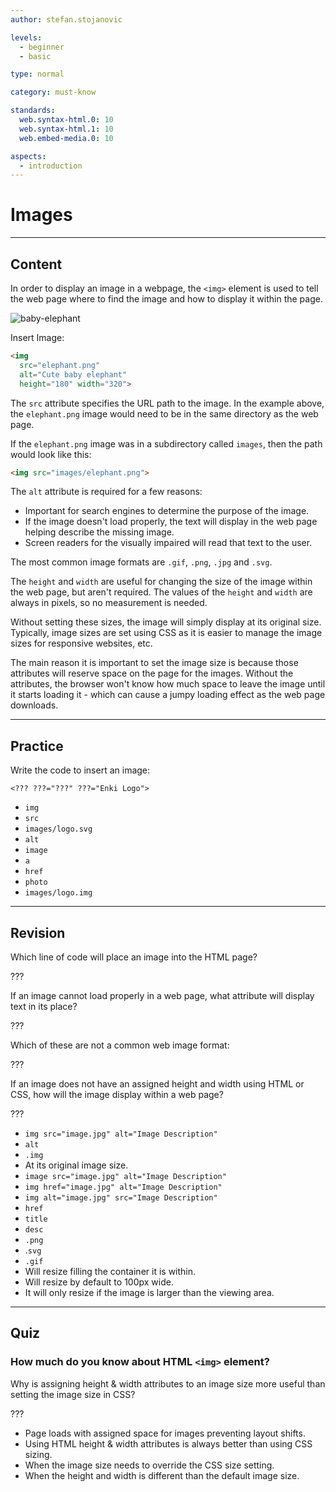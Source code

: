 ```yaml
---
author: stefan.stojanovic

levels:
  - beginner
  - basic

type: normal

category: must-know

standards:
  web.syntax-html.0: 10
  web.syntax-html.1: 10
  web.embed-media.0: 10

aspects:
  - introduction
---
```

# Images
---
## Content

In order to display an image in a webpage, the `<img>` element is used to tell the web page where to find the image and how to display it within the page.

![baby-elephant](%3Csvg%20xmlns%3D%22http%3A%2F%2Fwww.w3.org%2F2000%2Fsvg%22%20style%3D%22width%3A100%25%22%20viewBox%3D%220%200%20320%20181%22%3E%3Cg%20fill%3D%22none%22%20fill-rule%3D%22evenodd%22%3E%3Crect%20width%3D%22320%22%20height%3D%22181%22%20fill%3D%22%23FFF%22%20rx%3D%229%22%2F%3E%3Cpath%20fill%3D%22%23D1D3D4%22%20fill-rule%3D%22nonzero%22%20d%3D%22M173.09526%20160.98927c-4.23841-.02452-9.96056-1.02914-13.27913-5.65226l-.4005-.18749c-.44482.0332-.88477.04956-1.31243.04956-2.49654%200-4.52369-.54638-5.5621-1.4989-.52317-.48047-.78822-1.05775-.78822-1.71524%200-1.73977.86197-6.77592%201.55467-10.82277.33752-1.97196.63201-3.68874.75954-4.6433l-.17644-.40614c-2.3836-1.75151-7.91549-6.41805-12.66812-12.21974-4.02381-4.91201-8.56824-12.03992-7.52522-18.24545l-.41895-.27664c-.95288.5612-2.29782.846-4.0018.846-1.98411%200-4.1877-.36655-6.13187-.69018-1.55365-.25876-2.88144-.47996-3.8443-.47996-.46633%200-.821.05236-1.08042.15939l-.20512.212c-2.37951%205.03233-10.15057%209.99875-16.6402%2012.32065-4.08016%201.46058-8.16671%202.20057-12.14648%202.20057-4.43841%200-8.57619-.91446-12.2991-2.7186-6.24251-3.02434-11.92779-10.5068-14.83765-19.52798-3.4945-10.83452-2.5872-22.70586%202.55442-33.4313l.02945-.08404.00896-.082c-.01664-.41917-.2717-1.18292-.67836-2.37171-.40461-1.1824-.90781-2.65244-1.15083-3.94161-.27913-1.48025-.15468-2.3919.37926-2.78705l.0379-.02657c.19513-.12976.4402-.19566.72804-.19566%201.34263%200%203.40307%201.35074%205.7603%202.98297%201.15673.80053%202.2484%201.55661%203.01921%201.88638.80717.34535%202.00077.49682%203.26428.65723%202.52343.32083%205.38207.68406%206.66632%202.60646.05634.08353.105.16935.14264.25237l.23918.52466-.36773.4442c-.50986.61586-1.86146%201.0644-5.16466%201.71372-1.75468.34483-2.94853.59976-3.56364.96452v.53641l-.11908.48456c-.28271%201.15712-.51088%202.07056-.65531%202.4251-1.54571%203.7955-5.6507%2013.87752-1.4991%2020.84271%202.26914%203.807%206.6822%206.10387%2013.11625%206.82726.37875.04215.74495.06386%201.08656.06386%201.59488%200%202.85864-.4769%203.7557-1.4174%203.05173-3.19856%201.69654-11.47746.12778-21.06341-1.6927-10.34384-3.61178-22.06753-.77977-30.9449%202.03611-6.38281%208.15212-12.79831%2016.77977-17.601%207.91165-4.40344%2017.05096-6.92917%2025.07478-6.92917.56799%200%201.13572.01251%201.68732.03729%2012.15263.54229%2020.2338%206.90185%2022.78259%2017.91696l.52906.2c7.36723-5.24458%2018.45225-8.13023%2031.25327-8.13023.32113%200%20.64558.00179.96876.00537%2012.15698.1392%2024.63995%202.79394%2034.24686%207.28372%209.51447%204.44584%2014.99385%2010.14893%2015.44251%2016.06736l.38156.07663c1.27247-2.50428%202.28118-2.98195%203.46402-3.34288.65276-.19898%201.26786-.38647%201.82049-1.21331.6123-.91676%201.10474-2.56789%201.58105-4.16487.52164-1.74998.8904-2.86342%201.2274-3.37735l.21946-.33437.39462-.06922c5.82228-1.02046%208.60077-3.78171%209.9068-5.91817l1.05889-1.73236.61332%201.93466c1.25736%203.96793%202.85147%2011.20772-.6018%2015.11101-2.37516%202.68514-5.3288%203.22947-8.18514%203.75566-3.04892.5612-5.92702%201.09122-7.51883%204.26806-.90985%201.81461.00794%205.50769%201.27837%2010.6192%202.92547%2011.76455%207.81843%2031.43763-6.21742%2048.52366l-.09296.19081c-.5621%202.76687%201.69066%209.70141%204.07478%2017.04031%203.94238%2012.13392%205.6397%2018.61813%203.9872%2020.41588-1.54956%201.68613-8.10372%202.86317-15.93855%202.86317-4.10576%200-8.0041-.32185-11.274-.93055-3.74571-.69708-8.43867-2.10861-9.52267-4.87293-.88732-2.26162-1.42484-3.62334-1.74212-4.41877-.0986-.24598-.17619-.4401-.23867-.59337l-.5872-.33309-.24353.45698-.6571-.1318c-.6776-.12287-1.40538-.4958-2.10474-1.07794-1.5959-1.32852-2.80999-3.49512-2.77542-4.88724l-.37567-.44726-9.54008-.317-.2676.46898c.84532%201.39416%205.49116%209.45926%202.5457%2013.57176-1.83712%202.56584-10.43277%206.44437-19.20153%206.44437l-.16748.00076z%22%2F%3E%3Cpath%20fill%3D%22%23939598%22%20fill-rule%3D%22nonzero%22%20d%3D%22M256.73706%2050.65417c-2.1457%202.42343-4.79392%202.91052-7.59758%203.42649-3.11019.57193-6.32606%201.16354-8.10957%204.71755-1.0535%202.09965-.15673%205.70093%201.19944%2011.15245%202.86112%2011.49463%207.65017%2030.73387-6.03005%2047.31534l-.02462.03016-.18726.38282-.00897.04038c-.6577%202.95013%201.52546%209.66076%204.05414%2017.43348%202.14084%206.5821%205.72429%2017.59884%204.14726%2019.31336-1.13275%201.23101-6.82112%202.53971-15.13103%202.53971-4.01593%200-7.8246-.31331-11.0125-.9062-4.92885-.91617-8.03853-2.42957-8.75804-4.26139-.88137-2.24326-1.41491-3.59336-1.73042-4.38175-.22496-.56325-.33757-.8464-.4353-1.03807l-.1003.05034-.0395-.02274.12184-.06363c-.27805-.52364-.67385-.63378-.9578-.63378-.19444%200-.33911.05545-.40888.08203-.27652.1053-.46993.2617-.57972.4687-.5125-.09252-1.0912-.39356-1.66372-.86992-1.5206-1.26423-2.54613-3.3212-2.41274-4.24682l.02565-.18196-.88624-1.05365-10.42484-.34603-.81058%201.42115.17084.26475c1.54111%202.39993%205.02658%209.34567%202.67643%2012.62317-1.51649%202.11549-9.61504%206.00096-18.29689%206.00096l-.16493-.00026c-4.02055-.02325-9.45344-.96702-12.50591-5.33063l-.05464-.07846-.83904-.39228-.09312.00793c-.46505.03833-.92857.05775-1.37772.05775-2.21548%200-4.04542-.4646-4.89498-1.24328-.33116-.30385-.48532-.62994-.48532-1.0263%200-1.64527.88316-6.79983%201.5288-10.56697.35578-2.07435.66257-3.86656.7785-4.78963l.01206-.0966-.37399-.86096-.07926-.05725c-2.25652-1.63504-7.77637-6.25446-12.51668-12.0341-3.91358-4.77174-8.34505-11.68733-7.2341-17.53802l.0731-.38512-1.42466-.93968-.3273.21773c-.79878.53054-2.02542.7999-3.64502.7999-1.8969%200-4.04184-.35702-5.94643-.6739-1.5665-.26042-2.9196-.4853-3.94743-.4853-.6677%200-1.1643.09276-1.56344.29184l-.05232.02606-.42735.44135-.02386.05213c-1.66603%203.62174-7.70403%208.843-16.02112%2011.81536-3.94719%201.41092-7.89565%202.12596-11.73638%202.12596-4.2614%200-8.23065-.87527-11.79692-2.60104-5.97361-2.89084-11.43087-10.0947-14.24274-18.80122-3.39876-10.52531-2.50764-22.06237%202.50919-32.48725l.06797-.19396.01616-.0713.02309-.20547c0-.55098-.24753-1.29976-.7231-2.68768-.39144-1.14284-.87906-2.56526-1.10787-3.77813-.29601-1.56783.01821-1.85559.02129-1.85763.03822-.02582.11594-.04013.21316-.04013%201.15276%200%203.58165%201.67951%205.18997%202.7917%201.18585.82007%202.30603%201.59466%203.1556%201.9573.9183.39227%202.16392.55046%203.4829.71785%202.30705.29286%203.2687.09098%204.31065%201.64833.03591.05316%201.71041.62713%201.72298.65473-.47557.57424-4.11699.74904-5.3621.99335-2.27575.44722-3.95384.9729-4.6318%201.64808v1.64782c-.18828.76104-.51046%201.93609-.6618%202.30741-1.57959%203.87473-5.3426%2014.46419-.99244%2021.75417%202.40505%204.02985%207.66864%205.86423%2014.35022%206.6148.40965.04574.80673.069%201.18046.069%201.84277%200%203.3195-.56785%204.38915-1.68795%203.3408-3.49728%201.96282-11.90582.36758-21.64198-1.66218-10.14478-3.54625-21.643-.80441-30.22838%201.94948-6.1037%207.85922-12.26846%2016.21428-16.91395%207.71403-4.28848%2016.6152-6.74794%2024.42133-6.74794.54816%200%201.0971.012%201.63217.03577%2011.6861.52083%2019.42554%206.6539%2021.7939%2017.2702l.05463.24507%201.44826.54689.2047-.14746c7.15074-5.1727%2018.03755-8.02112%2030.65453-8.02112.31474%200%20.63333.00154.94986.00537%2011.9303.13595%2024.172%202.73419%2033.58645%207.12847%209.16973%204.27978%2014.4246%209.6927%2014.79552%2015.24133l.04053.60592%201.75401.35062.27216-.54254c2.08569-2.06463%202.04157-2.65931%202.92576-2.92867.699-.21288%201.56959-.47763%202.29962-1.56885.68283-1.0212%202.81571-2.84101%202.81571-4.48884%200-.9711.33475-2.46994.66129-2.96649%206.1547-1.07767%208.89424-3.70657%2010.2563-5.93297%201.1643%203.67105%202.23498%2010.16804-.9047%2013.7126z%22%2F%3E%3Cpath%20fill%3D%22%2358595B%22%20fill-rule%3D%22nonzero%22%20d%3D%22M185.51905%2052.9727c2.94114%2010.0678-15.23188%2035.23454-36.74%2032.75657-8.52888-.9826-9.5129-40.29054.3281-46.18641%205.28508-3.16673%2031.81963-2.29308%2036.4119%2013.42984z%22%2F%3E%3Cpath%20fill%3D%22%23000%22%20fill-rule%3D%22nonzero%22%20d%3D%22M127.91525%2071.51747c-.11025-.24866-1.51425.16013-3.1355.91376-.45125.20926-.86975.42337-1.23925.62854-.1625-.61498-.425-1.18698-.77325-1.69503.0785-.03555.15725-.07086.237-.10795%201.62125-.75337%202.84625-1.56558%202.73575-1.81474-.1105-.24891-1.5145.16014-3.13575.9135-.1655.077-.32575.15452-.482.23203-.95875-.95674-2.26725-1.54844-3.7125-1.54844-2.9385%200-5.3205%202.43688-5.3205%205.44398%200%203.00683%202.382%205.44397%205.3205%205.44397s5.32025-2.43714%205.32025-5.44397c0-.18138-.0095-.36019-.02625-.53696.4445-.16142.948-.36914%201.4755-.61446%201.62175-.75286%202.8465-1.56533%202.736-1.81423z%22%2F%3E%3Cellipse%20cx%3D%22116.79775%22%20cy%3D%2273.49363%22%20fill%3D%22%23FFF%22%20fill-rule%3D%22nonzero%22%20rx%3D%221%22%20ry%3D%221%22%2F%3E%3C%2Fg%3E%3C%2Fsvg%3E)

Insert Image:
```html
<img
  src="elephant.png"
  alt="Cute baby elephant"
  height="180" width="320">
```

The `src` attribute specifies the URL path to the image. In the example above, the `elephant.png` image would need to be in the same directory as the web page. 

If the `elephant.png` image was in a subdirectory called `images`, then the path would look like this: 

```html
<img src="images/elephant.png">
```

The `alt` attribute is required for a few reasons: 

* Important for search engines to determine the purpose of the image.
* If the image doesn't load properly, the text will display in the web page helping describe the missing image.
* Screen readers for the visually impaired will read that text to the user. 

The most common image formats are `.gif`, `.png`, `.jpg` and `.svg`.

The `height` and `width` are useful for changing the size of the image within the web page, but aren't required. The values of the `height` and `width` are always in pixels, so no measurement is needed.

Without setting these sizes, the image will simply display at its original size. Typically, image sizes are set using CSS as it is easier to manage the image sizes for responsive websites, etc. 

The main reason it is important to set the image size is because those attributes will reserve space on the page for the images. Without the attributes, the browser won't know how much space to leave the image until it starts loading it - which can cause a jumpy loading effect as the web page downloads.

---
## Practice

Write the code to insert an image:

`<??? ???="???" ???="Enki Logo">`

* `img`
* `src`
* `images/logo.svg`
* `alt`
* `image`
* `a`
* `href`
* `photo`
* `images/logo.img`

---
## Revision

Which line of code will place an image into the HTML page?

???

If an image cannot load properly in a web page, what attribute will display text in its place?

???

Which of these are not a common web image format:

???

If an image does not have an assigned height and width using HTML or CSS, how will the image display within a web page?

???

* `img src="image.jpg" alt="Image Description"`
* `alt`
* `.img`
* At its original image size.
* `image src="image.jpg" alt="Image Description"`
* `img href="image.jpg" alt="Image Description"`
* `img alt="image.jpg" src="Image Description"`
* `href`
* `title`
* `desc`
* `.png`
* .`svg`
* `.gif`
* Will resize filling the container it is within.
* Will resize by default to 100px wide.
* It will only resize if the image is larger than the viewing area.

---
## Quiz

### How much do you know about HTML `<img>` element?

Why is assigning height & width attributes to an image size more useful than setting the image size in CSS?

???

* Page loads with assigned space for images preventing layout shifts.
* Using HTML height & width attributes is always better than using CSS sizing.
* When the image size needs to override the CSS size setting.
* When the height and width is different than the default image size.
